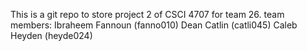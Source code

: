 This is a git repo to store project 2 of CSCI 4707 for team 26. team members:
Ibraheem Fannoun (fanno010)
Dean Catlin (catli045)
Caleb Heyden (heyde024)
